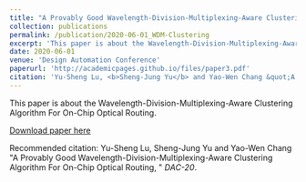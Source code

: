 ```yaml
---
title: "A Provably Good Wavelength-Division-Multiplexing-Aware Clustering Algorithm For On-Chip Optical Routing"
collection: publications
permalink: /publication/2020-06-01_WDM-Clustering
excerpt: 'This paper is about the Wavelength-Division-Multiplexing-Aware Clustering Algorithm For On-Chip Optical Routing'
date: 2020-06-01
venue: 'Design Automation Conference'
paperurl: 'http://academicpages.github.io/files/paper3.pdf'
citation: 'Yu-Sheng Lu, <b>Sheng-Jung Yu</b> and Yao-Wen Chang &quot;A Provably Good Wavelength-Division-Multiplexing-Aware Clustering Algorithm For On-Chip Optical Routing, &quot; <i>DAC-20</i>.'
---
```

This paper is about the Wavelength-Division-Multiplexing-Aware Clustering Algorithm For On-Chip Optical Routing.

[Download paper here](http://academicpages.github.io/files/paper3.pdf)

Recommended citation: Yu-Sheng Lu, Sheng-Jung Yu and Yao-Wen Chang &quot;A Provably Good Wavelength-Division-Multiplexing-Aware Clustering Algorithm For On-Chip Optical Routing, &quot; <i>DAC-20</i>.